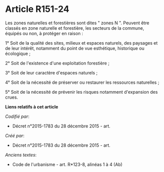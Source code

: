 # Article R151-24

Les zones naturelles et forestières sont dites " zones N ". Peuvent être classés en zone naturelle et forestière, les
secteurs de la commune, équipés ou non, à protéger en raison : 

1° Soit de la qualité des sites, milieux et espaces naturels, des paysages et de leur intérêt, notamment du point de vue
esthétique, historique ou écologique ; 

2° Soit de l'existence d'une exploitation forestière ; 

3° Soit de leur caractère d'espaces naturels ; 

4° Soit de la nécessité de préserver ou restaurer les ressources naturelles ; 

5° Soit de la nécessité de prévenir les risques notamment d'expansion des crues.

**Liens relatifs à cet article**

_Codifié par_:

  - Décret n°2015-1783 du 28 décembre 2015 - art.

_Créé par_:

  - Décret n°2015-1783 du 28 décembre 2015 - art.

_Anciens textes_:

  - Code de l'urbanisme - art. R*123-8, alinéas 1 à 4 (Ab)
